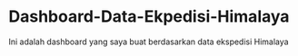 # Dashboard-Data-Ekpedisi-Himalaya
Ini adalah dashboard yang saya buat berdasarkan data ekspedisi Himalaya
